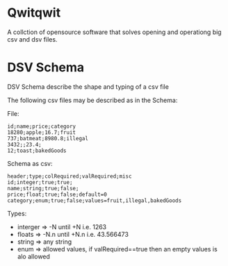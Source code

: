 # Qwitqwit

A collction of opensource software that solves opening and operationg big csv and dsv files.

# DSV Schema

DSV Schema describe the shape and typing of a csv file

The following csv files may be described as in the Schema:

File:

```csv
id;name;price;category
18280;apple;16.7;fruit
737;batmeat;8980.8;illegal
3432;;23.4;
12;toast;bakedGoods
```

Schema as csv:

```csv
header;type;colRequired;valRequired;misc
id;integer;true;true;
name;string;true;false;
price;float;true;false;default=0
category;enum;true;false;values=fruit,illegal,bakedGoods
```

Types:

- interger => -N until +N i.e. 1263
- floats => -N.n until +N.n i.e. 43.566473
- string => any string
- enum => allowed values, if valRequired==true then an empty values is alo allowed


